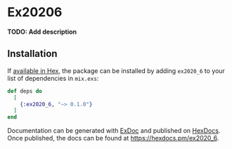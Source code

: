 # Ex20206

**TODO: Add description**

## Installation

If [available in Hex](https://hex.pm/docs/publish), the package can be installed
by adding `ex2020_6` to your list of dependencies in `mix.exs`:

```elixir
def deps do
  [
    {:ex2020_6, "~> 0.1.0"}
  ]
end
```

Documentation can be generated with [ExDoc](https://github.com/elixir-lang/ex_doc)
and published on [HexDocs](https://hexdocs.pm). Once published, the docs can
be found at <https://hexdocs.pm/ex2020_6>.

